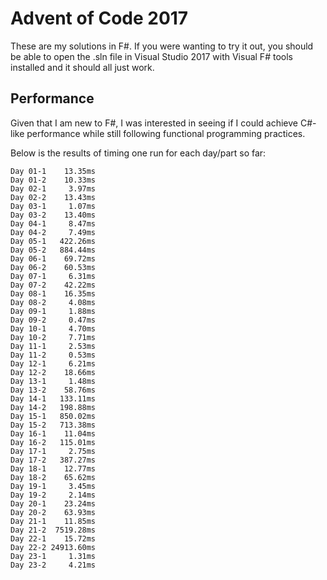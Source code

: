 # Advent of Code 2017

These are my solutions in F#. If you were wanting to try it out, you should be able to open the .sln file in Visual Studio 2017 with Visual F# tools installed and it should all just work.

## Performance

Given that I am new to F#, I was interested in seeing if I could achieve C#-like performance while still following functional programming practices.

Below is the results of timing one run for each day/part so far:

	Day 01-1    13.35ms
	Day 01-2    10.33ms
	Day 02-1     3.97ms
	Day 02-2    13.43ms
	Day 03-1     1.07ms
	Day 03-2    13.40ms
	Day 04-1     8.47ms
	Day 04-2     7.49ms
	Day 05-1   422.26ms
	Day 05-2   884.44ms
	Day 06-1    69.72ms
	Day 06-2    60.53ms
	Day 07-1     6.31ms
	Day 07-2    42.22ms
	Day 08-1    16.35ms
	Day 08-2     4.08ms
	Day 09-1     1.88ms
	Day 09-2     0.47ms
	Day 10-1     4.70ms
	Day 10-2     7.71ms
	Day 11-1     2.53ms
	Day 11-2     0.53ms
	Day 12-1     6.21ms
	Day 12-2    18.66ms
	Day 13-1     1.48ms
	Day 13-2    58.76ms
	Day 14-1   133.11ms
	Day 14-2   198.88ms
	Day 15-1   850.02ms
	Day 15-2   713.38ms
	Day 16-1    11.04ms
	Day 16-2   115.01ms
	Day 17-1     2.75ms
	Day 17-2   387.27ms
	Day 18-1    12.77ms
	Day 18-2    65.62ms
	Day 19-1     3.45ms
	Day 19-2     2.14ms
	Day 20-1    23.24ms
	Day 20-2    63.93ms
	Day 21-1    11.85ms
	Day 21-2  7519.28ms
	Day 22-1    15.72ms
	Day 22-2 24913.60ms
	Day 23-1     1.31ms
	Day 23-2     4.21ms
